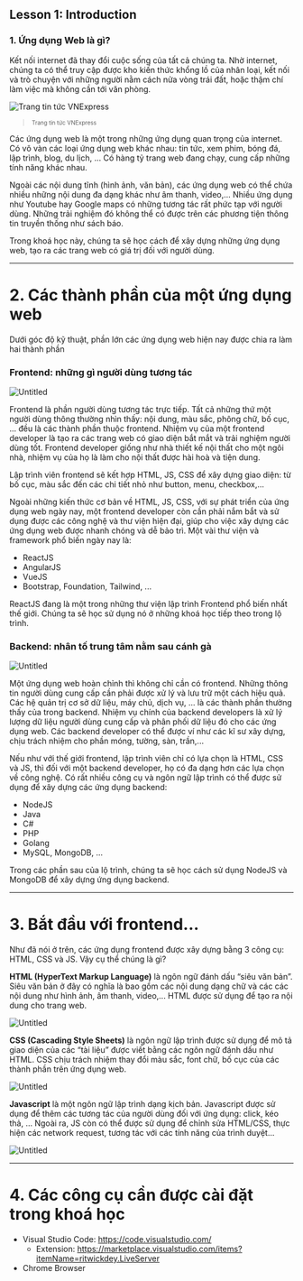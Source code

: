 ## Lesson 1: Introduction

### 1. Ứng dụng Web là gì?

Kết nối internet đã thay đổi cuộc sống của tất cả chúng ta. Nhờ internet, chúng ta có thể truy cập được kho kiến thức khổng lồ của nhân loại, kết nối và trò chuyện với những người nằm cách nửa vòng trái đất, hoặc thậm chí làm việc mà không cần tới văn phòng.

![Trang tin tức VNExpress](./images-syllabus/vn-express.png)

> <span style="font-size: 10px">Trang tin tức VNExpress</span>

Các ứng dụng web là một trong những ứng dụng quan trọng của internet. Có vô vàn các loại ứng dụng web khác nhau: tin tức, xem phim, bóng đá, lập trình, blog, du lịch, ... Có hàng tỷ trang web đang chạy, cung cấp những tính năng khác nhau.

Ngoài các nội dung tĩnh (hình ảnh, văn bản), các ứng dụng web có thể chứa nhiều những nội dung đa dạng khác như âm thanh, video,... Nhiều ứng dụng như Youtube hay Google maps có những tương tác rất phức tạp với người dùng. Những trải nghiệm đó không thể có được trên các phương tiện thông tin truyền thống như sách báo.

Trong khoá học này, chúng ta sẽ học cách để xây dựng những ứng dụng web, tạo ra các trang web có giá trị đối với người dùng.

---

# 2. Các thành phần của một ứng dụng web

Dưới góc độ kỹ thuật, phần lớn các ứng dụng web hiện nay được chia ra làm hai thành phần

### Frontend: những gì người dùng tương tác

![Untitled](./images-syllabus/front-end.png)

Frontend là phần người dùng tương tác trực tiếp. Tất cả những thứ một người dùng thông thường nhìn thấy: nội dung, màu sắc, phông chữ, bố cục, ... đều là các thành phần thuộc frontend. Nhiệm vụ của một frontend developer là tạo ra các trang web có giao diện bắt mắt và trải nghiệm người dùng tốt. Frontend developer giống như nhà thiết kế nội thất cho một ngôi nhà, nhiệm vụ của họ là làm cho nội thất được hài hoà và tiện dung.

Lập trình viên frontend sẽ kết hợp HTML, JS, CSS để xây dựng giao diện: từ bố cục, màu sắc đến các chi tiết nhỏ như button, menu, checkbox,...

Ngoài những kiến thức cơ bản về HTML, JS, CSS, với sự phát triển của ứng dụng web ngày nay, một frontend developer còn cần phải nắm bắt và sử dụng được các công nghệ và thư viện hiện đại, giúp cho việc xây dựng các ứng dụng web được nhanh chóng và dễ bảo trì. Một vài thư viện và framework phổ biến ngày nay là:

- ReactJS
- AngularJS
- VueJS
- Bootstrap, Foundation, Tailwind, ...

ReactJS đang là một trong những thư viện lập trình Frontend phổ biến nhất thế giới. Chúng ta sẽ học sử dụng nó ở những khoá học tiếp theo trong lộ trình.

### Backend: nhân tố trung tâm nằm sau cánh gà

![Untitled](./images-syllabus/back-end.png)

Một ứng dụng web hoàn chỉnh thì không chỉ cần có frontend. Những thông tin người dùng cung cấp cần phải được xử lý và lưu trữ một cách hiệu quả. Các hệ quản trị cơ sở dữ liệu, máy chủ, dịch vụ, ... là các thành phần thường thấy của trong backend. Nhiệm vụ chính của backend developers là xử lý lượng dữ liệu người dùng cung cấp và phân phối dữ liệu đó cho các ứng dụng web. Các backend developer có thể được ví như các kĩ sư xây dựng, chịu trách nhiệm cho phần móng, tường, sàn, trần,...

Nếu như với thế giới frontend, lập trình viên chỉ có lựa chọn là HTML, CSS và JS, thì đối với một backend developer, họ có đa dạng hơn các lựa chọn về công nghệ. Có rất nhiều công cụ và ngôn ngữ lập trình có thể được sử dụng để xây dựng các ứng dụng backend:

- NodeJS
- Java
- C#
- PHP
- Golang
- MySQL, MongoDB, ...

Trong các phần sau của lộ trình, chúng ta sẽ học cách sử dụng NodeJS và MongoDB để xây dựng ứng dụng backend.

---

# 3. Bắt đầu với frontend...

Như đã nói ở trên, các ứng dụng frontend được xây dựng bằng 3 công cụ: HTML, CSS và JS. Vậy cụ thể chúng là gì?

**HTML (HyperText Markup Language)** là ngôn ngữ đánh dấu “siêu văn bản”. Siêu văn bản ở đây có nghĩa là bao gồm các nội dung dạng chữ và các các nội dung như hình ảnh, âm thanh, video,... HTML được sử dụng để tạo ra nội dung cho trang web.

![Untitled](./images-syllabus/html.png)

**CSS (Cascading Style Sheets)** là ngôn ngữ lập trình được sử dụng để mô tả giao diện của các “tài liệu” được viết bằng các ngôn ngữ đánh dấu như HTML. CSS chịu trách nhiệm thay đổi màu sắc, font chữ, bố cục của các thành phần trên ứng dụng web.

![Untitled](./images-syllabus/css.png)

**Javascript** là một ngôn ngữ lập trình dạng kịch bản. Javascript được sử dụng để thêm các tương tác của người dùng đối với ứng dụng: click, kéo thả, ... Ngoài ra, JS còn có thể được sử dụng để chỉnh sửa HTML/CSS, thực hiện các network request, tương tác với các tính năng của trình duyệt...

![Untitled](./images-syllabus/javascript.png)

---

# 4. Các công cụ cần được cài đặt trong khoá học

- Visual Studio Code: https://code.visualstudio.com/
  - Extension: https://marketplace.visualstudio.com/items?itemName=ritwickdey.LiveServer
- Chrome Browser
